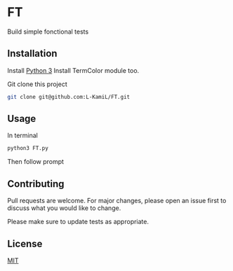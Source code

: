 # FT
Build simple fonctional tests 

## Installation
Install [Python 3](https://www.python.org/downloads/release/python-360/)
Install TermColor module too.

Git clone this project
```bash
git clone git@github.com:L-KamiL/FT.git
```

## Usage
In terminal
```bash
python3 FT.py
```
Then follow prompt

## Contributing
Pull requests are welcome. For major changes, please open an issue first to discuss what you would like to change.

Please make sure to update tests as appropriate.

## License
[MIT](https://choosealicense.com/licenses/mit/)